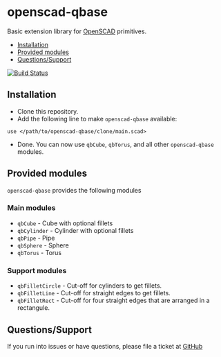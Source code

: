 # openscad-qbase

Basic extension library for [OpenSCAD](http://www.openscad.org/) primitives.

* [Installation](#installation)
* [Provided modules](#provided-modules)
* [Questions/Support](#questionssupport)

[![Build Status](https://travis-ci.org/little-blossom/openscad-qbase.svg?branch=master)](https://travis-ci.org/little-blossom/openscad-qbase)

## Installation

* Clone this repository.
* Add the following line to make `openscad-qbase` available:
```
use </path/to/openscad-qbase/clone/main.scad>
```
* Done. You can now use `qbCube`, `qbTorus`, and all other `openscad-qbase` modules.

## Provided modules

`openscad-qbase` provides the following modules

### Main modules

* `qbCube` - Cube with optional fillets
* `qbCylinder` - Cylinder with optional fillets
* `qbPipe` - Pipe
* `qbSphere` - Sphere
* `qbTorus` - Torus

### Support modules

* `qbFilletCircle` - Cut-off for cylinders to get fillets.
* `qbFilletLine` - Cut-off for straight edges to get fillets.
* `qbFilletRect` - Cut-off for four straight edges that are arranged in a rectangule.

## Questions/Support

If you run into issues or have questions, please file a ticket at [GitHub](https://github.com/little-blossom/openscad-qbase/issues/new)
